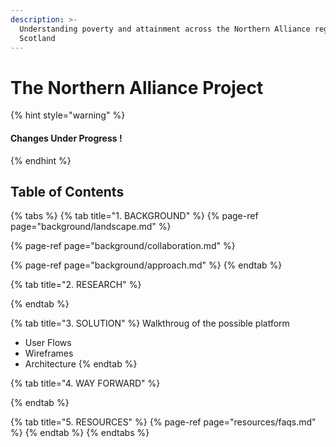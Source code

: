 ```yaml
---
description: >-
  Understanding poverty and attainment across the Northern Alliance region of
  Scotland
---
```


# The Northern Alliance Project

{% hint style="warning" %}
#### Changes Under Progress ! <a id="changes-under-progress-"></a>
{% endhint %}

## Table of Contents

{% tabs %}
{% tab title="1. BACKGROUND" %}
{% page-ref page="background/landscape.md" %}

{% page-ref page="background/collaboration.md" %}

{% page-ref page="background/approach.md" %}
{% endtab %}

{% tab title="2. RESEARCH" %}

{% endtab %}

{% tab title="3. SOLUTION" %}
Walkthroug of the possible platform  


* User Flows
* Wireframes
* Architecture
{% endtab %}

{% tab title="4. WAY FORWARD" %}

{% endtab %}

{% tab title="5. RESOURCES" %}
{% page-ref page="resources/faqs.md" %}
{% endtab %}
{% endtabs %}



